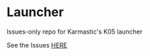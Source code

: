 # Launcher
Issues-only repo for Karmastic's K05 launcher

See the Issues [HERE](https://github.com/Karmastic/Launcher/issues)

